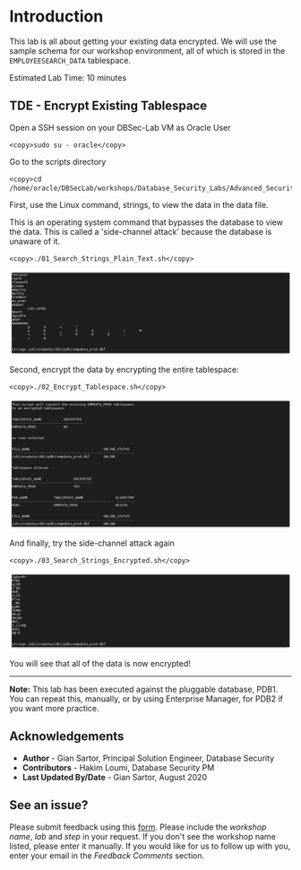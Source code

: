 # Introduction

This lab is all about getting your existing data encrypted. We will use the sample schema for our workshop environment, all of which is stored in the `EMPLOYEESEARCH_DATA` tablespace.

Estimated Lab Time: 10 minutes

## TDE - Encrypt Existing Tablespace

Open a SSH session on your DBSec-Lab VM as Oracle User

````
<copy>sudo su - oracle</copy>
````

Go to the scripts directory

````
<copy>cd /home/oracle/DBSecLab/workshops/Database_Security_Labs/Advanced_Security/TDE/Encrypt_Existing_Tablespace</copy>
````

First, use the Linux command, strings, to view the data in the data file.<br>

This is an operating system command that bypasses the database to view the data. This is called a 'side-channel attack' because the database is unaware of it.

````
<copy>./01_Search_Strings_Plain_Text.sh</copy>
````

   ![](./images/tde-015.png)

Second, encrypt the data by encrypting the entire tablespace:

````
<copy>./02_Encrypt_Tablespace.sh</copy>
````

   ![](./images/tde-016.png)

And finally, try the side-channel attack again

````
<copy>./03_Search_Strings_Encrypted.sh</copy>
````

   ![](./images/tde-017.png)

You will see that all of the data is now encrypted!

---
**Note:** This lab has been executed against the pluggable database, PDB1.
You can repeat this, manually, or by using Enterprise Manager, for PDB2 if you want more practice.

## Acknowledgements
- **Author** - Gian Sartor, Principal Solution Engineer, Database Security
- **Contributors** - Hakim Loumi, Database Security PM
- **Last Updated By/Date** - Gian Sartor, August 2020

## See an issue?
Please submit feedback using this [form](https://apexapps.oracle.com/pls/apex/f?p=133:1:::::P1_FEEDBACK:1). Please include the *workshop name*, *lab* and *step* in your request.  If you don't see the workshop name listed, please enter it manually. If you would like for us to follow up with you, enter your email in the *Feedback Comments* section.
